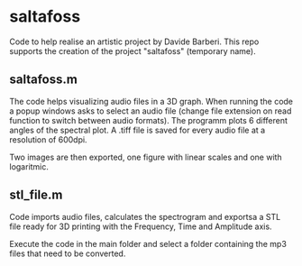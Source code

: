 # saltafoss
Code to help realise an artistic project by Davide Barberi. This repo supports the creation of the project "saltafoss" (temporary name). 

## saltafoss.m
The code helps visualizing audio files in a 3D graph.
When running the code a popup windows asks to select an audio file (change file extension on read function to switch between audio formats). The programm plots 6 different angles of the spectral plot. A .tiff file is saved for every audio file at a resolution of 600dpi.

Two images are then exported, one figure with linear scales and one with logaritmic.

## stl_file.m
Code imports audio files, calculates the spectrogram and exportsa a STL file ready for 3D printing with the Frequency, Time and Amplitude axis. 

Execute the code in the main folder and select a folder containing the mp3 files that need to be converted. 
